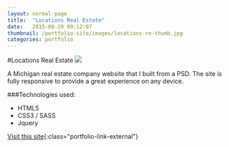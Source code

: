 ```yaml
---
layout: normal-page
title:  "Locations Real Estate"
date:   2015-08-20 09:12:07
thumbnail: /portfolio-site/images/locations-re-thumb.jpg
categories: portfolio
---
```

#Locations Real Estate
<img src="{{ site.baseurl }}/images/locations-re.jpg" class="showcase" />

A Michigan real estate company website that I built from a PSD. The site is fully responsive to provide a great experience on any device.

###Technologies used:
* HTML5
* CSS3 / SASS
* Jquery

[Visit this site](http://www.locationsmirealestate.com){:class="portfolio-link-external"}
